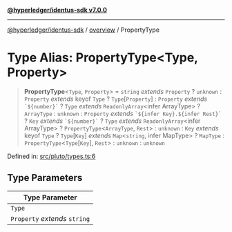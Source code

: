[**@hyperledger/identus-sdk v7.0.0**](../../README.md)

***

[@hyperledger/identus-sdk](../../README.md) / [overview](../README.md) / PropertyType

# Type Alias: PropertyType\<Type, Property\>

> **PropertyType**\<`Type`, `Property`\> = `string` *extends* `Property` ? `unknown` : `Property` *extends* keyof `Type` ? `Type`\[`Property`\] : `Property` *extends* `` `${number}` `` ? `Type` *extends* `ReadonlyArray`\<infer ArrayType\> ? `ArrayType` : `unknown` : `Property` *extends* `` `${infer Key}.${infer Rest}` `` ? `Key` *extends* `` `${number}` `` ? `Type` *extends* `ReadonlyArray`\<infer ArrayType\> ? `PropertyType`\<`ArrayType`, `Rest`\> : `unknown` : `Key` *extends* keyof `Type` ? `Type`\[`Key`\] *extends* `Map`\<`string`, infer MapType\> ? `MapType` : `PropertyType`\<`Type`\[`Key`\], `Rest`\> : `unknown` : `unknown`

Defined in: [src/pluto/types.ts:6](https://github.com/hyperledger/identus-edge-agent-sdk-ts/blob/96423ee84b124a31ce63036d9d623d1cb73a13c2/src/pluto/types.ts#L6)

## Type Parameters

| Type Parameter |
| ------ |
| `Type` |
| `Property` *extends* `string` |
